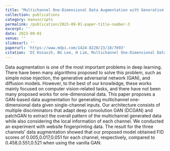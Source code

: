 ```yaml
---
title: "Multichannel One-Dimensional Data Augmentation with Generative Adversarial Network"
collection: publications
category: manuscripts
permalink: /publication/2023-09-01-paper-title-number-3
excerpt: ''
date: 2023-09-01
venue: ''
slidesurl: ''
paperurl: 'https://www.mdpi.com/1424-8220/23/18/7693'
citation: 'DI Kosasih, BG Lee, H Lim, Multichannel One-Dimensional Data Augmentation with Generative Adversarial Network, Sensors 23 (18), 7693, Sep. 2023.'
---
```


Data augmentation is one of the most important problems in deep learning. There have been many algorithms proposed to solve this problem, such as simple noise injection, the generative adversarial network (GAN), and diffusion models. However, to the best of our knowledge, these works mainly focused on computer vision-related tasks, and there have not been many proposed works for one-dimensional data. This paper proposes a GAN-based data augmentation for generating multichannel one-dimensional data given single-channel inputs. Our architecture consists of multiple discriminators that adapt deep convolution GAN (DCGAN) and patchGAN to extract the overall pattern of the multichannel generated data while also considering the local information of each channel. We conducted an experiment with website fingerprinting data. The result for the three channels’ data augmentation showed that our proposed model obtained FID scores of 0.005,0.017,0.051 for each channel, respectively, compared to 0.458,0.551,0.521 when using the vanilla GAN.
